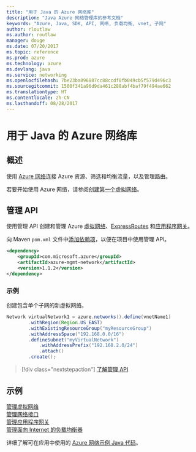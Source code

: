 ```yaml
---
title: "用于 Java 的 Azure 网络库"
description: "Java Azure 网络管理库的参考文档"
keywords: "Azure, Java, SDK, API, 网络, 负载均衡, vnet, 子网"
author: rloutlaw
ms.author: routlaw
manager: douge
ms.date: 07/20/2017
ms.topic: reference
ms.prod: azure
ms.technology: azure
ms.devlang: java
ms.service: networking
ms.openlocfilehash: 7be23ba896887cc88ccdf0fb049cb5f579d496c3
ms.sourcegitcommit: 1500f341a96d9da461c288abf4baf79f494ae662
ms.translationtype: HT
ms.contentlocale: zh-CN
ms.lasthandoff: 08/28/2017
---
```

# <a name="azure-network-libraries-for-java"></a>用于 Java 的 Azure 网络库

## <a name="overview"></a>概述

使用 [Azure 网络](/azure/networking/networking-overview)连接 Azure 资源、筛选和均衡流量，以及管理路由。

若要开始使用 Azure 网络，请参阅[创建第一个虚拟网络](/azure/virtual-network/virtual-network-get-started-vnet-subnet)。

## <a name="management-api"></a>管理 API

使用管理 API 创建和管理 Azure [虚拟网络](/azure/virtual-network/virtual-networks-overview)、[ExpressRoutes](/azure/expressroute/) 和[应用程序网关](/azure/application-gateway/)。

向 Maven `pom.xml` 文件中[添加依赖项](https://maven.apache.org/guides/getting-started/index.html#How_do_I_use_external_dependencies)，以便在项目中使用管理 API。  

```XML
<dependency>
    <groupId>com.microsoft.azure</groupId>
    <artifactId>azure-mgmt-network</artifactId>
    <version>1.1.2</version>
</dependency>
```   

### <a name="example"></a>示例

创建包含单个子网的新虚拟网络。

```java
Network virtualNetwork1 = azure.networks().define(vnetName1)
        .withRegion(Region.US_EAST)
        .withExistingResourceGroup("myResourceGroup")
        .withAddressSpace("192.168.0.0/16")
        .defineSubnet("myVirtualNetwork")
            .withAddressPrefix("192.168.2.0/24")
            .attach()
        .create();
```

> [!div class="nextstepaction"]
> [了解管理 API](/java/api/overview/azure/networking/managementapi)

## <a name="samples"></a>示例

[管理虚拟网络](https://github.com/Azure-Samples/network-java-manage-virtual-network)   
[管理网络接口](https://github.com/Azure-Samples/network-java-manage-network-interface)   
[管理应用程序网关](https://github.com/Azure-Samples/application-gateway-java-manage-simple-application-gateways)   
[管理面向 Internet 的负载均衡器](https://github.com/Azure-Samples/network-java-manage-internet-facing-load-balancers)   

详细了解可在应用中使用的 [Azure 网络示例 Java 代码](https://azure.microsoft.com/resources/samples/?platform=java&term=network)。
